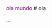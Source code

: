 <div style="background-color:"white">
  <span style="color:purple">ola mundo</span>
  # ola
</div>

...
